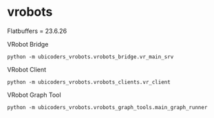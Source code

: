 # vrobots

Flatbuffers = 23.6.26

VRobot Bridge

```
python -m ubicoders_vrobots.vrobots_bridge.vr_main_srv
```

VRobot Client

```
python -m ubicoders_vrobots.vrobots_clients.vr_client
```

VRobot Graph Tool
```
python -m ubicoders_vrobots.vrobots_graph_tools.main_graph_runner
```

